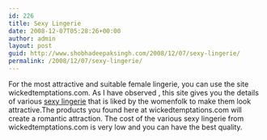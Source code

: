 ```yaml
---
id: 226
title: Sexy Lingerie
date: 2008-12-07T05:28:26+00:00
author: admin
layout: post
guid: http://www.shobhadeepaksingh.com/2008/12/07/sexy-lingerie/
permalink: /2008/12/07/sexy-lingerie/
---
```

For the most attractive and suitable female lingerie, you can use the site wickedtemptations.com. As I have observed , this site gives you the details of various [sexy lingerie](http://www.wickedtemptations.com/) that is liked by the womenfolk to make them look attractive.The products you found here at wickedtemptations.com will create a romantic attraction. The cost of the various sexy lingerie from wickedtemptations.com is very low and you can have the best quality.